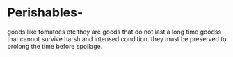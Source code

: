 # Perishables-
goods like tomatoes etc
they are goods that do not last a long time
goodss that cannot survive harsh and intensed condition.
they must be preserved to prolong the time before spoilage.
